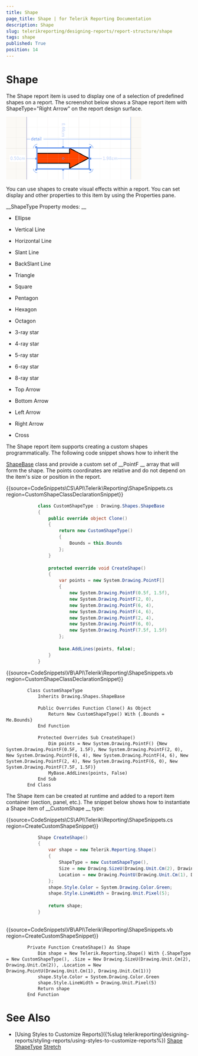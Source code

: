 ```yaml
---
title: Shape
page_title: Shape | for Telerik Reporting Documentation
description: Shape
slug: telerikreporting/designing-reports/report-structure/shape
tags: shape
published: True
position: 14
---
```


# Shape



The Shape report item is used to display one of a selection of predefined shapes on a report. The screenshot below
        shows a Shape report item with ShapeType="Right Arrow" on the report design surface.
      
  
  ![](images/Shape.png)

You can use shapes to create visual effects within a report. You can set display and other properties to this item by
        using the Properties pane.
      


__ShapeType Property modes:
__

* Ellipse
          


* Vertical Line
          


* Horizontal Line
          


* Slant Line
          


* BackSlant Line
          


* Triangle
          


* Square
          


* Pentagon
          


* Hexagon
          


* Octagon
          


* 3-ray star
          


* 4-ray star
          


* 5-ray star
          


* 6-ray star
          


* 8-ray star
          


* Top Arrow
          


* Bottom Arrow
          


* Left Arrow
          


* Right Arrow
          


* Cross
          


The Shape report item supports creating a custom shapes programmatically. The following code snippet shows how to inherit the
        
[ShapeBase](/reporting/api/Telerik.Reporting.Drawing.Shapes.ShapeBase)
 class and provide a custom set of 
__PointF
__ array
        that will form the shape. The points coordinates are relative and do not depend on the item's size or position in the report.
      


{{source=CodeSnippets\CS\API\Telerik\Reporting\ShapeSnippets.cs region=CustomShapeClassDeclarationSnippet}}
````c#
	        class CustomShapeType : Drawing.Shapes.ShapeBase
	        {
	            public override object Clone()
	            {
	                return new CustomShapeType()
	                {
	                    Bounds = this.Bounds
	                };
	            }
	
	            protected override void CreateShape()
	            {
	                var points = new System.Drawing.PointF[]
	                {
	                    new System.Drawing.PointF(0.5f, 1.5f),
	                    new System.Drawing.PointF(2, 0),
	                    new System.Drawing.PointF(6, 4),
	                    new System.Drawing.PointF(4, 6),
	                    new System.Drawing.PointF(2, 4),
	                    new System.Drawing.PointF(6, 0),
	                    new System.Drawing.PointF(7.5f, 1.5f)
	                };
	
	                base.AddLines(points, false);
	            }
	        }
````




{{source=CodeSnippets\VB\API\Telerik\Reporting\ShapeSnippets.vb region=CustomShapeClassDeclarationSnippet}}
````vb.net
	    Class CustomShapeType
	        Inherits Drawing.Shapes.ShapeBase
	
	        Public Overrides Function Clone() As Object
	            Return New CustomShapeType() With {.Bounds = Me.Bounds}
	        End Function
	
	        Protected Overrides Sub CreateShape()
	            Dim points = New System.Drawing.PointF() {New System.Drawing.PointF(0.5F, 1.5F), New System.Drawing.PointF(2, 0), New System.Drawing.PointF(6, 4), New System.Drawing.PointF(4, 6), New System.Drawing.PointF(2, 4), New System.Drawing.PointF(6, 0), New System.Drawing.PointF(7.5F, 1.5F)}
	            MyBase.AddLines(points, False)
	        End Sub
	    End Class
````




The Shape item can be created at runtime and added to a report item container (section, panel, etc.). 
        The snippet below shows how to instantiate a Shape item of 
__CustomShape
__ type:
      


{{source=CodeSnippets\CS\API\Telerik\Reporting\ShapeSnippets.cs region=CreateCustomShapeSnippet}}
````c#
	        Shape CreateShape()
	        {
	            var shape = new Telerik.Reporting.Shape()
	            {
	                ShapeType = new CustomShapeType(),
	                Size = new Drawing.SizeU(Drawing.Unit.Cm(2), Drawing.Unit.Cm(2)),
	                Location = new Drawing.PointU(Drawing.Unit.Cm(1), Drawing.Unit.Cm(1)),
	            };
	            shape.Style.Color = System.Drawing.Color.Green;
	            shape.Style.LineWidth = Drawing.Unit.Pixel(5);
	
	            return shape;
	        }
	
````




{{source=CodeSnippets\VB\API\Telerik\Reporting\ShapeSnippets.vb region=CreateCustomShapeSnippet}}
````vb.net
	    Private Function CreateShape() As Shape
	        Dim shape = New Telerik.Reporting.Shape() With {.ShapeType = New CustomShapeType(), .Size = New Drawing.SizeU(Drawing.Unit.Cm(2), Drawing.Unit.Cm(2)), .Location = New Drawing.PointU(Drawing.Unit.Cm(1), Drawing.Unit.Cm(1))}
	        shape.Style.Color = System.Drawing.Color.Green
	        shape.Style.LineWidth = Drawing.Unit.Pixel(5)
	        Return shape
	    End Function
````




# See Also


 * [Using Styles to Customize Reports]({%slug telerikreporting/designing-reports/styling-reports/using-styles-to-customize-reports%})
[Shape](/reporting/api/Telerik.Reporting.Shape)
[ShapeType](/reporting/api/Telerik.Reporting.Shape#Telerik_Reporting_Shape_ShapeType)
[Stretch](/reporting/api/Telerik.Reporting.Shape#Telerik_Reporting_Shape_Stretch)

